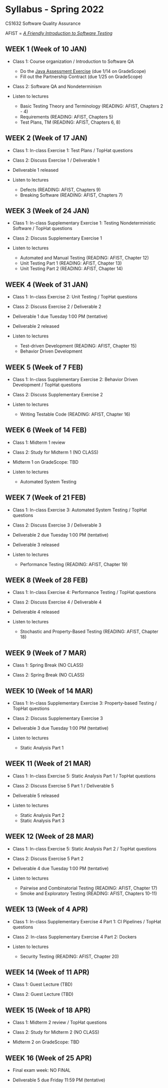 # Syllabus - Spring 2022
CS1632 Software Quality Assurance

AFIST = [_A Friendly Introduction to Software Testing_](software-quality-assurance-textbook.pdf)

## WEEK 1 (Week of 10 JAN)

* Class 1: Course organization / Introduction to Software QA
  * Do the [Java Assessment Exercise](exercises/0) (due 1/14 on GradeScope)
  * Fill out the Partnership Contract (due 1/25 on GradeScope)
  
* Class 2: Software QA and Nondeterminism

* Listen to lectures 
  * Basic Testing Theory and Terminology (READING: AFIST, Chapters 2 - 4)
  * Requirements (READING: AFIST, Chapters 5)
  * Test Plans, TM (READING: AFIST, Chapters 6, 8)

## WEEK 2 (Week of 17 JAN)

* Class 1: In-class Exercise 1: Test Plans / TopHat questions

* Class 2: Discuss Exercise 1 / Deliverable 1

* Deliverable 1 released 

* Listen to lectures
  * Defects (READING: AFIST, Chapters 9)
  * Breaking Software (READING: AFIST, Chapters 7)

## WEEK 3 (Week of 24 JAN)
  
* Class 1: In-class Supplementary Exercise 1: Testing Nondeterministic Software / TopHat questions

* Class 2: Discuss Supplementary Exercise 1

* Listen to lectures 
  * Automated and Manual Testing (READING: AFIST, Chapter 12)
  * Unit Testing Part 1 (READING: AFIST, Chapter 13)
  * Unit Testing Part 2 (READING: AFIST, Chapter 14)

## WEEK 4 (Week of 31 JAN)

* Class 1: In-class Exercise 2: Unit Testing / TopHat questions

* Class 2: Discuss Exercise 2 / Deliverable 2 

* Deliverable 1 due Tuesday 1:00 PM (tentative)

* Deliverable 2 released 

* Listen to lectures 
  * Test-driven Development (READING: AFIST, Chapter 15)
  * Behavior Driven Development

## WEEK 5 (Week of 7 FEB)

* Class 1: In-class Supplementary Exercise 2: Behavior Driven Development / TopHat questions

* Class 2: Discuss Supplementary Exercise 2 

* Listen to lectures 
  * Writing Testable Code (READING: AFIST, Chapter 16)

## WEEK 6 (Week of 14 FEB)

* Class 1: Midterm 1 review 

* Class 2: Study for Midterm 1 (NO CLASS)
  
* Midterm 1 on GradeScope: TBD

* Listen to lectures 
  * Automated System Testing

## WEEK 7 (Week of 21 FEB)

* Class 1: In-class Exercise 3: Automated System Testing / TopHat questions

* Class 2: Discuss Exercise 3 / Deliverable 3 

* Deliverable 2 due Tuesday 1:00 PM (tentative)

* Deliverable 3 released 

* Listen to lectures 
  * Performance Testing (READING: AFIST, Chapter 19)

## WEEK 8 (Week of 28 FEB)

* Class 1: In-class Exercise 4: Performance Testing / TopHat questions

* Class 2: Discuss Exercise 4 / Deliverable 4 

* Deliverable 4 released 

* Listen to lectures 
  * Stochastic and Property-Based Testing (READING: AFIST, Chapter 18)

## WEEK 9 (Week of 7 MAR)

* Class 1: Spring Break (NO CLASS)

* Class 2: Spring Break (NO CLASS)

## WEEK 10 (Week of 14 MAR)

* Class 1: In-class Supplementary Exercise 3: Property-based Testing / TopHat questions

* Class 2: Discuss Supplementary Exercise 3 

* Deliverable 3 due Tuesday 1:00 PM (tentative)

* Listen to lectures 
  * Static Analysis Part 1

## WEEK 11 (Week of 21 MAR)

* Class 1: In-class Exercise 5: Static Analysis Part 1 / TopHat questions

* Class 2: Discuss Exercise 5 Part 1 / Deliverable 5 

* Deliverable 5 released 

* Listen to lectures 
  * Static Analysis Part 2
  * Static Analysis Part 3

## WEEK 12 (Week of 28 MAR)

* Class 1: In-class Exercise 5: Static Analysis Part 2 / TopHat questions

* Class 2: Discuss Exercise 5 Part 2 

* Deliverable 4 due Tuesday 1:00 PM (tentative)

* Listen to lectures 
  * Pairwise and Combinatorial Testing (READING: AFIST, Chapter 17)
  * Smoke and Exploratory Testing (READING: AFIST, Chapters 10-11)

## WEEK 13 (Week of 4 APR)

* Class 1: In-class Supplementary Exercise 4 Part 1: CI Pipelines / TopHat questions

* Class 2: In-class Supplementary Exercise 4 Part 2: Dockers

* Listen to lectures 
  * Security Testing (READING: AFIST, Chapter 20)

## WEEK 14 (Week of 11 APR)

* Class 1: Guest Lecture (TBD)

* Class 2: Guest Lecture (TBD)

## WEEK 15 (Week of 18 APR)

* Class 1: Midterm 2 review / TopHat questions

* Class 2: Study for Midterm 2 (NO CLASS)

* Midterm 2 on GradeScope: TBD

## WEEK 16 (Week of 25 APR)

* Final exam week: NO FINAL

* Deliverable 5 due Friday 11:59 PM (tentative)

